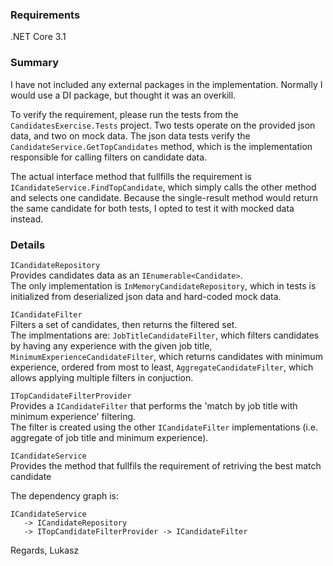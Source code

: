### Requirements
.NET Core 3.1

### Summary 
I have not included any external packages in the implementation. 
Normally I would use a DI package, but thought it was an overkill.

To verify the requirement, please run the tests from the `CandidatesExercise.Tests` project. Two tests operate on the provided json data, and two on mock data.
The json data tests verify the `CandidateService.GetTopCandidates` method, which is the implementation responsible for calling filters on candidate data.

The actual interface method that fullfills the requirement is `ICandidateService.FindTopCandidate`, which simply calls the other method and selects one candidate.
Because the single-result method would return the same candidate for both tests, I opted to test it with mocked data instead.

### Details
`ICandidateRepository`  
Provides candidates data as an `IEnumerable<Candidate>`.  
The only implementation is `InMemoryCandidateRepository`, which in tests is initialized from deserialized json data and hard-coded mock data.

`ICandidateFilter`  
Filters a set of candidates, then returns the filtered set.  
The implmentations are:
`JobTitleCandidateFilter`, which filters candidates by having any experience with the given job title,
`MinimumExperienceCandidateFilter`, which returns candidates with minimum experience, ordered from most to least,
`AggregateCandidateFilter`, which allows applying multiple filters in conjuction.

`ITopCandidateFilterProvider`  
Provides a `ICandidateFilter` that performs the 'match by job title with minimum experience' filtering.  
The filter is created using the other `ICandidateFilter` implementations (i.e. aggregate of job title and minimum experience).

`ICandidateService`  
Provides the method that fullfils the requirement of retriving the best match candidate

The dependency graph is:
```
ICandidateService 
   -> ICandidateRepository
   -> ITopCandidateFilterProvider -> ICandidateFilter
```

Regards,
Lukasz
